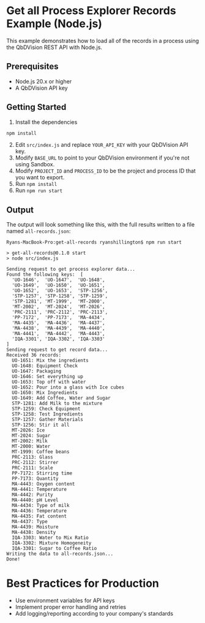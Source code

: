 # Get all Process Explorer Records Example (Node.js)

This example demonstrates how to load all of the records in a process using the QbDVision REST API with Node.js.

## Prerequisites

- Node.js 20.x or higher
- A QbDVision API key

## Getting Started

1. Install the dependencies
```bash
npm install
```
2. Edit `src/index.js` and replace `YOUR_API_KEY` with your QbDVision API key.
3. Modify `BASE_URL` to point to your QbDVision environment if you're not using Sandbox.
4. Modify `PROJECT_ID` and `PROCESS_ID` to be the project and process ID that you want to export.
2. Run `npm install`
3. Run `npm run start`

## Output
The output will look something like this, with the full results written to a file named `all-records.json`:

```
Ryans-MacBook-Pro:get-all-records ryanshillington$ npm run start

> get-all-records@0.1.0 start
> node src/index.js

Sending request to get process explorer data...
Found the following keys:  [
  'UO-1646',  'UO-1647',  'UO-1648',
  'UO-1649',  'UO-1650',  'UO-1651',
  'UO-1652',  'UO-1653',  'STP-1256',
  'STP-1257', 'STP-1258', 'STP-1259',
  'STP-1281', 'MT-1999',  'MT-2000',
  'MT-2002',  'MT-2024',  'MT-2026',
  'PRC-2111', 'PRC-2112', 'PRC-2113',
  'PP-7172',  'PP-7173',  'MA-4434',
  'MA-4435',  'MA-4436',  'MA-4437',
  'MA-4438',  'MA-4439',  'MA-4440',
  'MA-4441',  'MA-4442',  'MA-4443',
  'IQA-3301', 'IQA-3302', 'IQA-3303'
]
Sending request to get record data...
Received 36 records:
  UO-1651: Mix the ingredients
  UO-1648: Equipment Check
  UO-1647: Packaging
  UO-1646: Set everything up
  UO-1653: Top off with water
  UO-1652: Pour into a glass with Ice cubes
  UO-1650: Mix Ingredients
  UO-1649: Add Coffee, Water and Sugar
  STP-1281: Add Milk to the mixture
  STP-1259: Check Equipment
  STP-1258: Test Ingredients
  STP-1257: Gather Materials
  STP-1256: Stir it all
  MT-2026: Ice
  MT-2024: Sugar
  MT-2002: Milk
  MT-2000: Water
  MT-1999: Coffee beans
  PRC-2113: Glass
  PRC-2112: Stirrer
  PRC-2111: Scale
  PP-7172: Stirring time
  PP-7173: Quantity
  MA-4443: Oxygen content
  MA-4441: Temperature
  MA-4442: Purity
  MA-4440: pH Level
  MA-4434: Type of milk
  MA-4436: Temperature
  MA-4435: Fat content
  MA-4437: Type
  MA-4439: Moisture
  MA-4438: Density
  IQA-3303: Water to Mix Ratio
  IQA-3302: Mixture Homogeneity
  IQA-3301: Sugar to Coffee Ratio
Writing the data to all-records.json...
Done!
```

# Best Practices for Production
- Use environment variables for API keys
- Implement proper error handling and retries
- Add logging/reporting according to your company's standards

